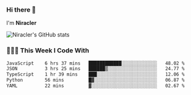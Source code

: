 ### Hi there 👋

I'm **Niracler**

![Niracler's GitHub stats](https://github-readme-stats.vercel.app/api?username=Niracler&show_icons=true)


### 👨🏻‍💻 This Week I Code With

<!--START_SECTION:waka-->

```txt
JavaScript    6 hrs 37 mins   ████████████░░░░░░░░░░░░░   48.02 %
JSON          3 hrs 25 mins   ██████▒░░░░░░░░░░░░░░░░░░   24.77 %
TypeScript    1 hr 39 mins    ███░░░░░░░░░░░░░░░░░░░░░░   12.06 %
Python        56 mins         █▓░░░░░░░░░░░░░░░░░░░░░░░   06.87 %
YAML          22 mins         ▓░░░░░░░░░░░░░░░░░░░░░░░░   02.67 %
```

<!--END_SECTION:waka-->
